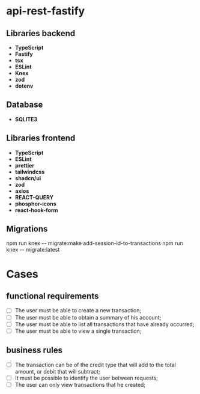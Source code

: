 # api-rest-fastify

## Libraries backend

- **TypeScript**
- **Fastify**
- **tsx**
- **ESLint**
- **Knex**
- **zod**
- **dotenv**

## Database
- **SQLITE3**

## Libraries frontend
- **TypeScript**
- **ESLint**
- **prettier**
- **tailwindcss**
- **shadcn/ui**
- **zod**
- **axios**
- **REACT-QUERY**
- **phosphor-icons**
- **react-hook-form**


## Migrations
 npm run knex -- migrate:make add-session-id-to-transactions
 npm run knex -- migrate:latest

# Cases
## functional requirements 

- [ ] The user must be able to create a new transaction;
- [ ] The user must be able to obtain a summary of his account;
- [ ] The user must be able to list all transactions that have already occurred;
- [ ] The user must be able to view a single transaction;

## business rules

- [ ] The transaction can be of the credit type that will add to the total amount, or debit that will subtract;
- [ ] It must be possible to identify the user between requests;
- [ ] The user can only view transactions that he created;